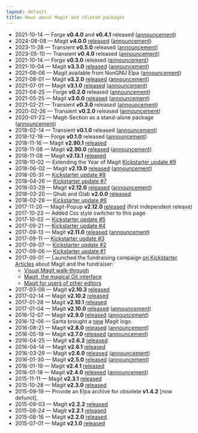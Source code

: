 ```yaml
---
layout: default
title: News about Magit and related packages
---
```


<!--Also update index.md-->
* 2021-10-14 — Forge **v0.4.0** and **v0.4.1** released
  ([announcement](https://emacsair.me/2024/08/14/forge-0.4))
* 2024-08-08 — Magit **v4.0.0** [released]({{site.relnotes}}/4.0.0.org)
  ([announcement](https://emacsair.me/2024/08/08/magit-4.0))
* 2023-11-28 — Transient **v0.5.0** released
  ([announcement](https://emacsair.me/2023/11/28/transient-0.5))
* 2023-05-10 — Transient **v0.4.0** released
  ([announcement](https://emacsair.me/2023/05/10/transient-0.4))
* 2021-10-14 — Forge **v0.3.0** released
  ([announcement](https://emacsair.me/2021/10/14/forge-0.3))
* 2021-10-04 — Magit **v3.3.0** [released]({{site.relnotes}}/3.3.0.org)
  ([announcement](https://emacsair.me/2021/10/04/magit-3.3))
* 2021-08-06 — Magit available from NonGNU Elpa
  ([announcement](https://emacsair.me/2021/08/06/nongnu-elpa))
* 2021-08-01 — Magit **v3.2.0** [released]({{site.relnotes}}/3.2.0.org)
  ([announcement](https://emacsair.me/2021/08/01/magit-3.2))
* 2021-07-01 — Magit **v3.1.0** [released]({{site.relnotes}}/3.1.0.org)
  ([announcement](https://emacsair.me/2021/07/01/magit-3.1))
* 2021-04-25 — Forge **v0.2.0** released
  ([announcement](https://emacsair.me/2021/05/25/forge-0.2))
* 2021-05-25 — Magit **v3.0.0** [released]({{site.relnotes}}/3.0.0.org)
  ([announcement](https://emacsair.me/2021/05/25/magit-3.0))
* 2021-02-21 — Transient **v0.3.0** released
  ([announcement](https://emacsair.me/2021/02/21/transient-0.3))
* 2020-02-26 — Transient **v0.2.0** released
  ([announcement](https://emacsair.me/2020/02/26/transient-0.2))
* 2020-01-23 — Magit-Section as a stand-alone package
  ([announcement](https://emacsair.me/2020/01/23/magit-section))
* 2019-02-14 — Transient **v0.1.0** released
  ([announcement](https://emacsair.me/2019/02/14/transient-0.1))
* 2018-12-19 — Forge **v0.1.0** released
  ([announcement](https://emacsair.me/2018/12/19/forge-0.1))
* 2018-11-16 — Magit **v2.90.1** [released]({{site.relnotes}}/2.90.1.org)
* 2018-11-08 — Magit **v2.90.0** [released]({{site.relnotes}}/2.90.0.org)
  ([announcement](https://emacsair.me/2018/11/08/magit-2.90))
* 2018-11-08 — Magit **v2.13.1** [released]({{site.relnotes}}/2.13.1.txt)
* 2018-10-02 — Extending the Year of Magit [Kickstarter update #9](https://www.kickstarter.com/projects/1681258897/its-magit-the-magical-git-client/posts/2304233)
* 2018-06-02 — Magit **v2.13.0** [released]({{site.relnotes}}/2.13.0.txt)
  ([announcement](https://emacsair.me/2018/06/02/magit-2.13))
* 2018-05-31 — [Kickstarter update #8](https://www.kickstarter.com/projects/1681258897/its-magit-the-magical-git-client/posts/2201646)
* 2018-04-26 — [Kickstarter update #7](https://www.kickstarter.com/projects/1681258897/its-magit-the-magical-git-client/posts/2172226)
* 2018-03-29 — Magit **v2.12.0** [released]({{site.relnotes}}/2.12.0.txt)
  ([announcement](https://emacsair.me/2018/03/29/magit-2.12))
* 2018-03-20 — Ghub and Glab **v2.0.0** [released](https://emacsair.me/2018/03/20/ghub-2.0)
* 2018-02-28 — [Kickstarter update #6](https://www.kickstarter.com/projects/1681258897/its-magit-the-magical-git-client/posts/2124955)
* 2017-11-20 — Magit-Popup **v2.12.0** [released](https://github.com/magit/magit-popup/releases/tag/v2.12.0)
  (first independent release)
* 2017-10-23 — Added Css style switcher to this page
* 2017-10-02 — [Kickstarter update #5](https://www.kickstarter.com/projects/1681258897/its-magit-the-magical-git-client/posts/2003372)
* 2017-09-21 — [Kickstarter update #4](https://www.kickstarter.com/projects/1681258897/its-magit-the-magical-git-client/posts/1988383)
* 2017-09-13 — Magit **v2.11.0** [released]({{site.relnotes}}/2.11.0.txt)
  ([announcement](https://emacsair.me/2017/09/13/magit-2.11))
* 2017-09-11 — [Kickstarter update #3](https://www.kickstarter.com/projects/1681258897/its-magit-the-magical-git-client/posts/1982683)
* 2017-09-07 — [Kickstarter update #2](https://www.kickstarter.com/projects/1681258897/its-magit-the-magical-git-client/posts/1981882)
* 2017-09-06 — [Kickstarter update #1](https://www.kickstarter.com/projects/1681258897/its-magit-the-magical-git-client/posts/1978248)
* 2017-09-01 — Launched the fundraising campaign
  [on Kickstarter](https://www.kickstarter.com/projects/1681258897/its-magit-the-magical-git-client)<br>
  [Articles](https://emacsair.me/2017/09/01/campaign-articles)
  about Magit and the fundraiser:
  * [Visual Magit walk-through](https://emacsair.me/2017/09/01/magit-walk-through/)
  * [Magit, the magical Git interface](https://emacsair.me/2017/09/01/the-magical-git-interface/)
  * [Magit for users of other editors](https://emacsair.me/2017/09/01/magit-for-non-emacs-users/)
* 2017-03-08 — Magit **v2.10.3** [released]({{site.relnotes}}/2.10.3.txt)
* 2017-02-14 — Magit **v2.10.2** [released]({{site.relnotes}}/2.10.2.txt)
* 2017-01-28 — Magit **v2.10.1** [released]({{site.relnotes}}/2.10.1.txt)
* 2017-01-04 — Magit **v2.10.0** [released]({{site.relnotes}}/2.10.0.txt)
  ([announcement](https://emacsair.me/2017/01/04/magit-2.10))
* 2016-12-07 — Magit **v2.9.0** [released]({{site.relnotes}}/2.9.0.txt)
  ([announcement](https://emacsair.me/2016/12/07/magit-2.90))
* 2016-12-06 — Santa brought a
  [new](https://prospectone.io/portfolio/magit) Magit logo
* 2016-08-21 — Magit **v2.8.0** [released]({{site.relnotes}}/2.8.0.txt)
  ([announcement](https://emacsair.me/2016/08/21/magit-2.8))
* 2016-05-19 — Magit **v2.7.0** [released]({{site.relnotes}}/2.7.0.txt)
  ([announcement](https://emacsair.me/2016/05/19/magit-2.7))
* 2016-04-25 — Magit **v2.6.2** [released]({{site.relnotes}}/2.6.2.txt)
* 2016-04-14 — Magit **v2.6.1** [released]({{site.relnotes}}/2.6.1.txt)
* 2016-03-29 — Magit **v2.6.0** [released]({{site.relnotes}}/2.6.0.txt)
  ([announcement](https://emacsair.me/2016/03/29/magit-2.6))
* 2016-01-30 — Magit **v2.5.0** [released]({{site.relnotes}}/2.5.0.txt)
  ([announcement](https://emacsair.me/2016/02/10/magit-2.5))
* 2016-01-19 — Magit **v2.4.1** [released]({{site.relnotes}}/2.4.1.txt)
* 2016-01-18 — Magit **v2.4.0** [released]({{site.relnotes}}/2.4.0.txt)
  ([announcement](https://emacsair.me/2016/01/18/magit-2.40))
* 2015-11-11 — Magit **v2.3.1** [released]({{site.relnotes}}/2.3.1.txt)
* 2015-10-28 — Magit **v2.3.0** [released]({{site.relnotes}}/2.3.0.txt)
* 2015-09-19 — Provide an Elpa archive for obsolete **v1.4.2** [now defunct].
* 2015-09-03 — Magit **v2.2.2** [released]({{site.relnotes}}/2.2.2.txt)
* 2015-08-24 — Magit **v2.2.1** [released]({{site.relnotes}}/2.2.1.txt)
* 2015-08-16 — Magit **v2.2.0** [released]({{site.relnotes}}/2.2.0.txt)
* 2015-07-01 — Magit **v2.1.0** [released]({{site.relnotes}}/2.1.0.txt)

